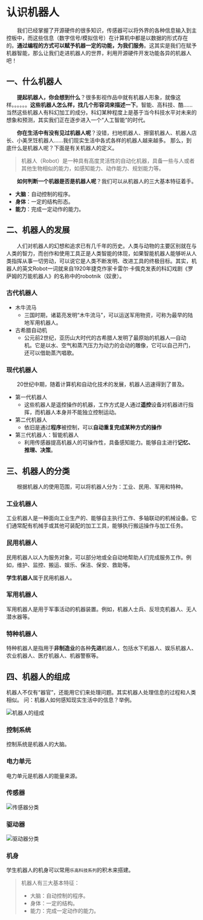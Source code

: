 # 认识机器人

&emsp;&emsp;我们已经掌握了开源硬件的很多知识，传感器可以将外界的各种信息输入到主控板中，而这些信息（数字信号/模拟信号）在计算机中都是以数据的形式存在的。**通过编程的方式可以赋予机器一定的功能，为我们服务**。这其实是我们在赋予机器智能，那么让我们走进机器人的世界，利用开源硬件开发功能各异的机器人吧！

## 一、什么机器人

&emsp;&emsp;**提起机器人，你会想到什么**？很多影视作品中就有机器人形象，就像这样。。。。。。**这些机器人怎么样，找几个形容词来描述一下**。智能、高科技、酷......当然这些机器人有科幻加工的成分。科幻某种程度上是基于当今科技水平对未来的想象和预测，其实我们正在逐步进入一个“人工智能”的时代。

&emsp;&emsp;**你在生活中有没有见过机器人呢**？没错，扫地机器人、擦窗机器人、机器人店长、小美烹饪机器人......我们现实生活中各式各样的机器人越来越多。
那么，到底什么是机器人呢？下面是有关机器人的定义。
>机器人（Robot）是一种具有高度灵活性的自动化机器，具备一些与人或者其他生物相似的能力，如感知能力、动作能力、规划能力等。

&emsp;&emsp;**如何判断一个机器是否是机器人呢**？我们可以从机器人的三大基本特征着手。

- **大脑**：自动控制的程序。
- **身体**：一定的结构形态。
- **能力**：完成一定动作的能力。

## 二、机器人的发展

&emsp;&emsp;人们对机器人的幻想和追求已有几千年的历史。人类与动物的主要区别就在与人类的智力，而创作和使用工具正是人类智能的体现，如果智能机器人能够听从人类指挥从事一切劳动，可以说它是人类不断发明、改进工具的终极目标。其实，机器人的英文Robot一词就来自1920年捷克作家卡雷尔·卡偑克发表的科幻戏剧《罗萨姆的万能机器人》的名称中的robotnik（奴隶）。

### 古代机器人

- 木牛流马
  - 三国时期，诸葛亮发明“木牛流马”，可以运送军用物资，可称为最早的陆地军用机器人。
- 古希腊自动机
  - 公元前2世纪，亚历山大时代的古希腊人发明了最原始的机器人—自动机。它是以水、空气和蒸汽压力为动力的会动的雕像，它可以自己开门，还可以借助蒸汽唱歌。
  
### 现代机器人

&emsp;&emsp;20世纪中期，随着计算机和自动化技术的发展，机器人迅速得到了普及。

- 第一代机器人
  - 这些机器人是遥控操作的机器，工作方式是人通过**遥控**设备对机器进行指挥，而机器人本身并不能独立控制运动。
- 第二代机器人
  - 依旧是通过**程序**被控制，可以**自动重复完成某种方式的操作**
- 第三代机器人：智能机器人
  - 利用传感器提高机器人的可操作性，具备感知能力。能够自主进行**记忆、推理、决策**。

## 三、机器人的分类

&emsp;&emsp;根据机器人的使用范围，可以将机器人分为：工业、民用、军用和特种。

### 工业机器人

工业机器人是一种面向工业生产的、能够自主执行工作、多轴联动的机械设备。它们通常配有机械手或其他可装配的加工工具，能够执行搬运操作与加工任务。

### 民用机器人

民用机器人以人为服务对象，可以部分地或全自动地帮助人们完成服务工作。例如，维护、监控、搬运、娱乐、保洁、保安、救助等。

**学生机器人**属于民用机器人。

### 军用机器人

军用机器人是用于军事活动的机器装置。例如，机器人士兵、反坦克机器人、无人潜水器等。

### 特种机器人

特种机器人是指用于**非制造业**的各种**先进**机器人，包括水下机器人、娱乐机器人、农业机器人、医疗机器人、机器警察等。

## 四、机器人的组成

机器人不仅有“器官”，还能用它们来处理问题。其实机器人处理信息的过程和人类相似。
问：机器人如何感知现实生活中的信息？举例。

![机器人的组成](https://gitee.com/wansq0211/markdownImg/raw/master/img/20210312121645.png)

### 控制系统

控制系统是机器人的大脑。

### 电力单元

电力单元是机器人的能量来源。

### 传感器

![传感器分类](https://gitee.com/wansq0211/markdownImg/raw/master/img/20210312121733.png)

### 驱动器

![驱动器分类](https://gitee.com/wansq0211/markdownImg/raw/master/img/20210312121807.png)

### 机身

学生机器人的机身可以常用`乐高科技系列`的积木来搭建。

> 机器人有三大基本特征：
>
> - 大脑：自动控制的程序。
> - 身体：一定的结构。
> - 能力：完成一定动作的能力。
